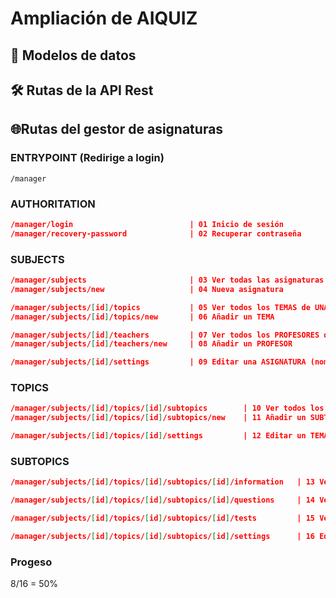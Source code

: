 # Ampliación de AIQUIZ



## 🧩 Modelos de datos


## 🛠️ Rutas de la API Rest
## 🌐Rutas del gestor de asignaturas

### ENTRYPOINT (Redirige a login)
```
/manager
```

### AUTHORITATION
```json
/manager/login							| 01 Inicio de sesión										OK
/manager/recovery-password				| 02 Recuperar contraseña									OK
```

### SUBJECTS 
```json
/manager/subjects						| 03 Ver todas las asignaturas								OK
/manager/subjects/new					| 04 Nueva asignatura										OK

/manager/subjects/[id]/topics			| 05 Ver todos los TEMAS de UNA ASIGNATURA					OK
/manager/subjects/[id]/topics/new		| 06 Añadir un TEMA											!!

/manager/subjects/[id]/teachers			| 07 Ver todos los PROFESORES de UNA ASIGNATURA				OK
/manager/subjects/[id]/teachers/new		| 08 Añadir un PROFESOR										OK

/manager/subjects/[id]/settings			| 09 Editar una ASIGNATURA (nombre, siglas, descripción, temas + eliminar)		OK
```

### TOPICS
```json
/manager/subjects/[id]/topics/[id]/subtopics		| 10 Ver todos los SUBTEMAS de UN TEMA 			!!
/manager/subjects/[id]/topics/[id]/subtopics/new	| 11 Añadir un SUBTEMAS							!!

/manager/subjects/[id]/topics/[id]/settings			| 12 Editar un TEMA (nombre, descripción, subtemas + eliminar)		!!
```

### SUBTOPICS
```json
/manager/subjects/[id]/topics/[id]/subtopics/[id]/information	| 13 Ver todos los CONTENIDOS de UN SUBTEMA		!!

/manager/subjects/[id]/topics/[id]/subtopics/[id]/questions		| 14 Ver banco de PREGUNTAS de UN SUBTEMA		!!

/manager/subjects/[id]/topics/[id]/subtopics/[id]/tests			| 15 Ver todos los TESTS de UN SUBTEMA			!!

/manager/subjects/[id]/topics/[id]/subtopics/[id]/settings		| 16 Editar un SUBTEMA (nombre, descripción + eliminar)	!!
```

### Progeso
8/16 = 50%